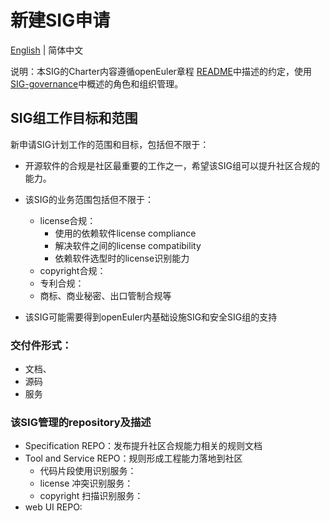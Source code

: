 
# 新建SIG申请
[English](./sig-compliance.md) | 简体中文


说明：本SIG的Charter内容遵循openEuler章程 [README](/zh/governance/README.md)中描述的约定，使用[SIG-governance](/zh/technical-committee/governance/SIG-governance.md)中概述的角色和组织管理。

## SIG组工作目标和范围

新申请SIG计划工作的范围和目标，包括但不限于：

 - 开源软件的合规是社区最重要的工作之一，希望该SIG组可以提升社区合规的能力。

 - 该SIG的业务范围包括但不限于：
    - license合规：
      - 使用的依赖软件license compliance
      - 解决软件之间的license compatibility
      - 依赖软件选型时的license识别能力
    - copyright合规：
    - 专利合规：
    - 商标、商业秘密、出口管制合规等

 - 该SIG可能需要得到openEuler内基础设施SIG和安全SIG组的支持



 ### 交付件形式：
 - 文档、
 - 源码
 - 服务
 
 ### 该SIG管理的repository及描述

- Specification REPO：发布提升社区合规能力相关的规则文档
- Tool and Service REPO：规则形成工程能力落地到社区
    - 代码片段使用识别服务：
    - license 冲突识别服务：
    - copyright 扫描识别服务：
- web UI REPO:




